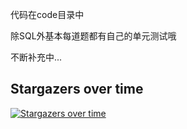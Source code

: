 代码在code目录中

除SQL外基本每道题都有自己的单元测试哦

不断补充中...

## Stargazers over time

[![Stargazers over time](https://starchart.cc/LeoSirius/leetcode_solutions.svg)](https://starchart.cc/LeoSirius/leetcode_solutions)
      